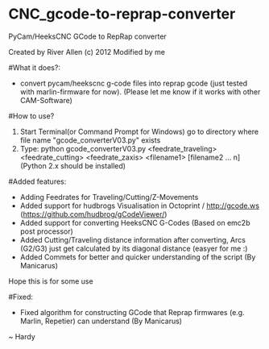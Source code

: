 # CNC_gcode-to-reprap-converter
PyCam/HeeksCNC GCode to RepRap converter

Created by River Allen (c) 2012
Modified by me 

#What it does?:
- convert pycam/heekscnc g-code files into reprap gcode (just tested with marlin-firmware for now).
  (Please let me know if it works with other CAM-Software)

#How to use?

1. Start Terminal(or Command Prompt for Windows) go to directory where file name "gcode_converterV03.py" exists
2. Type: python gcode_converterV03.py \<feedrate_traveling\> \<feedrate_cutting\> \<feedrate_zaxis\> \<filename1\> \[filename2 ... n\] (Python 2.x should be installed)

#Added features:
- Adding Feedrates for Traveling/Cutting/Z-Movements
- Added support for hudbrogs Visualisation in Octoprint / http://gcode.ws (https://github.com/hudbrog/gCodeViewer/)
- Added support for converting HeeksCNC G-Codes (Based on emc2b post processor)
- Added Cutting/Traveling distance information after converting, Arcs (G2/G3) just get calculated by its diagonal distance (easyer for me :)
- Added Commets for better and quicker understanding of the script (By Manicarus)

Hope this is for some use

#Fixed:
- Fixed algorithm for constructing GCode that Reprap firmwares (e.g. Marlin, Repetier) can understand (By Manicarus)

~ Hardy
